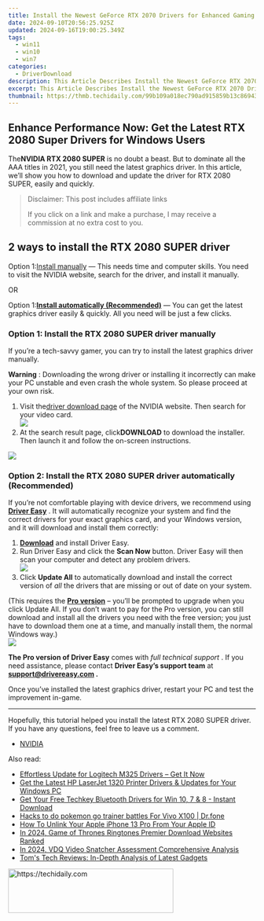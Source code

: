 ```yaml
---
title: Install the Newest GeForce RTX 2070 Drivers for Enhanced Gaming Experience on All Windows Platforms
date: 2024-09-10T20:56:25.925Z
updated: 2024-09-16T19:00:25.349Z
tags:
  - win11
  - win10
  - win7
categories:
  - DriverDownload
description: This Article Describes Install the Newest GeForce RTX 2070 Drivers for Enhanced Gaming Experience on All Windows Platforms
excerpt: This Article Describes Install the Newest GeForce RTX 2070 Drivers for Enhanced Gaming Experience on All Windows Platforms
thumbnail: https://thmb.techidaily.com/99b109a018ec790ad915859b13c869439cc17a979bbda283730a317cf601feb3.png
---
```


## Enhance Performance Now: Get the Latest RTX 2080 Super Drivers for Windows Users

The**NVIDIA RTX 2080 SUPER** is no doubt a beast. But to dominate all the AAA titles in 2021, you still need the latest graphics driver. In this article, we’ll show you how to download and update the driver for RTX 2080 SUPER, easily and quickly.

>  Disclaimer: This post includes affiliate links
>
>  If you click on a link and make a purchase, I may receive a commission at no extra cost to you.
>

## 2 ways to install the RTX 2080 SUPER driver

 Option 1:[Install manually](https://tools.techidaily.com/drivereasy/download/) — This needs time and computer skills. You need to visit the NVIDIA website, search for the driver, and install it manually.

OR

 Option 1:[**Install automatically (Recommended)**](https://www.drivereasy.com/knowledge/download-update-rtx-2080-super-drivers-windows-10/#option2) — You can get the latest graphics driver easily & quickly. All you need will be just a few clicks.

### Option 1: Install the RTX 2080 SUPER driver manually

 If you’re a tech-savvy gamer, you can try to install the latest graphics driver manually.

**Warning** : Downloading the wrong driver or installing it incorrectly can make your PC unstable and even crash the whole system. So please proceed at your own risk.

1. Visit the[driver download page](https://www.nvidia.com/Download/index.aspx) of the NVIDIA website. Then search for your video card.  
![](https://images.drivereasy.com/wp-content/uploads/2021/04/2080-super-manually.jpg)
2. At the search result page, click**DOWNLOAD** to download the installer. Then launch it and follow the on-screen instructions.  

![](https://images.drivereasy.com/wp-content/uploads/2021/04/2080-super-manually-2.jpg)

### Option 2: Install the RTX 2080 SUPER driver automatically (Recommended)

 If you’re not comfortable playing with device drivers, we recommend using **[Driver Easy](https://tools.techidaily.com/drivereasy/download/)**  . It will automatically recognize your system and find the correct drivers for your exact graphics card, and your Windows version, and it will download and install them correctly:

1. **[Download](https://tools.techidaily.com/drivereasy/download/)**  and install Driver Easy.
2. Run Driver Easy and click the **Scan Now** button. Driver Easy will then scan your computer and detect any problem drivers.  
![](https://images.drivereasy.com/wp-content/uploads/2020/09/scan-now-driver-easy.png)
3. Click **Update All** to automatically download and install the correct version of _all_ the drivers that are missing or out of date on your system.  

 (This requires the **[Pro version](https://tools.techidaily.com/drivereasy/download/)**  – you’ll be prompted to upgrade when you click Update All. If you don’t want to pay for the Pro version, you can still download and install all the drivers you need with the free version; you just have to download them one at a time, and manually install them, the normal Windows way.)  
![](https://images.drivereasy.com/wp-content/uploads/2021/04/de-2080-super.jpg)

**The Pro version of Driver Easy** comes with _full technical support_ . If you need assistance, please contact **Driver Easy’s support team** at **[support@drivereasy.com](https://tools.techidaily.com/drivereasy/download/) .**

 Once you’ve installed the latest graphics driver, restart your PC and test the improvement in-game.

---

 Hopefully, this tutorial helped you install the latest RTX 2080 SUPER driver. If you have any questions, feel free to leave us a comment.

* [NVIDIA](https://tools.techidaily.com/drivereasy/download/)

<ins class="adsbygoogle"
     style="display:block"
     data-ad-format="autorelaxed"
     data-ad-client="ca-pub-7571918770474297"
     data-ad-slot="1223367746"></ins>

<ins class="adsbygoogle"
     style="display:block"
     data-ad-client="ca-pub-7571918770474297"
     data-ad-slot="8358498916"
     data-ad-format="auto"
     data-full-width-responsive="true"></ins>

<span class="atpl-alsoreadstyle">Also read:</span>
<div><ul>
<li><a href="https://win-amazing.techidaily.com/1722978126346-effortless-update-for-logitech-m325-drivers-get-it-now/"><u>Effortless Update for Logitech M325 Drivers – Get It Now</u></a></li>
<li><a href="https://win-amazing.techidaily.com/get-the-latest-hp-laserjet-1320-printer-drivers-and-updates-for-your-windows-pc/"><u>Get the Latest HP LaserJet 1320 Printer Drivers & Updates for Your Windows PC</u></a></li>
<li><a href="https://win-amazing.techidaily.com/get-your-free-techkey-bluetooth-drivers-for-win-10-7-and-8-instant-download/"><u>Get Your Free Techkey Bluetooth Drivers for Win 10, 7 & 8 - Instant Download</u></a></li>
<li><a href="https://change-location.techidaily.com/hacks-to-do-pokemon-go-trainer-battles-for-vivo-x100-drfone-by-drfone-virtual-android/"><u>Hacks to do pokemon go trainer battles For Vivo X100 | Dr.fone</u></a></li>
<li><a href="https://apple-account.techidaily.com/how-to-unlink-your-apple-iphone-13-pro-from-your-apple-id-by-drfone-ios/"><u>How To Unlink Your Apple iPhone 13 Pro From Your Apple ID</u></a></li>
<li><a href="https://some-knowledge.techidaily.com/in-2024-game-of-thrones-ringtones-premier-download-websites-ranked/"><u>In 2024, Game of Thrones Ringtones Premier Download Websites Ranked</u></a></li>
<li><a href="https://screen-mirroring-recording.techidaily.com/in-2024-vdq-video-snatcher-assessment-comprehensive-analysis/"><u>In 2024, VDQ Video Snatcher Assessment Comprehensive Analysis</u></a></li>
<li><a href="https://hardware-updates.techidaily.com/toms-tech-reviews-in-depth-analysis-of-latest-gadgets/"><u>Tom's Tech Reviews: In-Depth Analysis of Latest Gadgets</u></a></li>
</ul></div>

<!-- affiliate ads begin -->
<a href="https://aligracehair.sjv.io/c/5597632/2115934/19272" target="_top" id="2115934">
  <img src="//a.impactradius-go.com/display-ad/19272-2115934" border="0" alt="https://techidaily.com" width="336" height="90"/>
</a>
<img height="0" width="0" src="https://aligracehair.sjv.io/i/5597632/2115934/19272" style="position:absolute;visibility:hidden;" border="0" />
<!-- affiliate ads end -->

